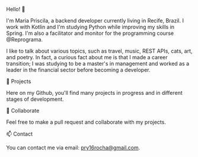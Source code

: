 Hello! 👋

I'm Maria Priscila, a backend developer currently living in Recife, Brazil. I work with Kotlin and I'm studying Python while improving my skills in Spring. I'm also a facilitator and monitor for the programming course @Reprograma.

I like to talk about various topics, such as travel, music, REST APIs, cats, art, and poetry. In fact, a curious fact about me is that I made a career transition; I was studying to be a master's in management and worked as a leader in the financial sector before becoming a developer.

🔭 Projects

Here on my Github, you'll find many projects in progress and in different stages of development.

👯 Collaborate

Feel free to make a pull request and collaborate with my projects.

📫 Contact

You can contact me via email: pry16rocha@gmail.com.

